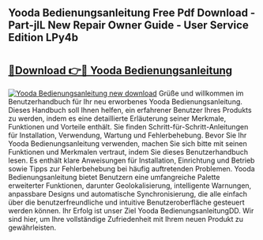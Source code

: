 ## Yooda Bedienungsanleitung Free Pdf Download - Part-jIL New Repair Owner Guide - User Service Edition LPy4b

# <h2><a href="http://df5otu.blite.top/?on=Yooda+Bedienungsanleitung">🔗Download 👉🔴 Yooda Bedienungsanleitung</a></h2>

[![Yooda Bedienungsanleitung new download](https://i.imgur.com/lujVjoI.png)](http://df5otu.blite.top/?on=Yooda+Bedienungsanleitung)
Grüße und willkommen im Benutzerhandbuch für Ihr neu erworbenes Yooda Bedienungsanleitung. Dieses Handbuch soll Ihnen helfen, ein erfahrener Benutzer Ihres Produkts zu werden, indem es eine detaillierte Erläuterung seiner Merkmale, Funktionen und Vorteile enthält. Sie finden Schritt-für-Schritt-Anleitungen für Installation, Verwendung, Wartung und Fehlerbehebung. Bevor Sie Ihr Yooda Bedienungsanleitung verwenden, machen Sie sich bitte mit seinen Funktionen und Merkmalen vertraut, indem Sie dieses Benutzerhandbuch lesen. Es enthält klare Anweisungen für Installation, Einrichtung und Betrieb sowie Tipps zur Fehlerbehebung bei häufig auftretenden Problemen. Yooda Bedienungsanleitung bietet Benutzern eine umfangreiche Palette erweiterter Funktionen, darunter Geolokalisierung, intelligente Warnungen, anpassbare Designs und automatische Synchronisierung, die alle einfach über die benutzerfreundliche und intuitive Benutzeroberfläche gesteuert werden können. Ihr Erfolg ist unser Ziel Yooda BedienungsanleitungDD. Wir sind hier, um Ihre vollständige Zufriedenheit mit Ihrem neuen Produkt zu gewährleisten.
